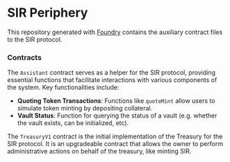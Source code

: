 # SIR Periphery

This repository generated with [Foundry](https://book.getfoundry.sh/) contains the auxiliary contract files to the SIR protocol.

### Contracts

The `Assistant` contract serves as a helper for the SIR protocol, providing essential functions that facilitate interactions with various components of the system. Key functionalities include:

-   **Quoting Token Transactions**: Functions like `quoteMint` allow users to simulate token minting by depositing collateral.
-   **Vault Status**: Function for querying the status of a vault (e.g. whether the vault exists, can be initialized, etc).

The `TreasuryV1` contract is the initial implementation of the Treasury for the SIR protocol. It is an upgradeable contract that allows the owner to perform administrative actions on behalf of the treasury, like minting SIR.

<!-- ## Ethereum Mainnet Addresses

| Contract Name  | Ethereum Mainnet Address                                                                                              |
| -------------- | --------------------------------------------------------------------------------------------------------------------- |
| TreasuryV1.sol | [0x686748764c5C7Aa06FEc784E60D14b650bF79129](https://etherscan.io/address/0x686748764c5C7Aa06FEc784E60D14b650bF79129) |
| Assistant.sol  | [0x8e141368a00244A17724F76E682518DD9286cCb3](https://etherscan.io/address/0x8e141368a00244A17724F76E682518DD9286cCb3) | -->
